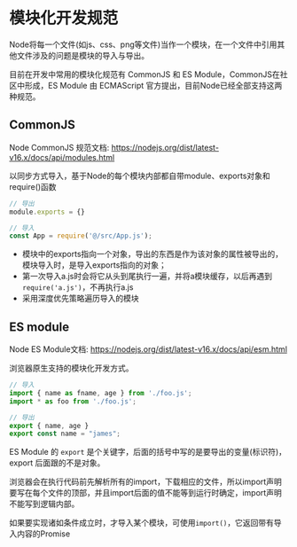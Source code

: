 # 模块化开发规范

Node将每一个文件(如js、css、png等文件)当作一个模块，在一个文件中引用其他文件涉及的问题是模块的导入与导出。

目前在开发中常用的模块化规范有 CommonJS 和 ES Module，CommonJS在社区中形成，ES Module 由 ECMAScript 官方提出，目前Node已经全部支持这两种规范。

## CommonJS

Node CommonJS 规范文档: https://nodejs.org/dist/latest-v16.x/docs/api/modules.html

以同步方式导入，基于Node的每个模块内部都自带module、exports对象和require()函数

```js
// 导出
module.exports = {}

// 导入
const App = require('@/src/App.js');
```

- 模块中的exports指向一个对象，导出的东西是作为该对象的属性被导出的，模块导入时，是导入exports指向的对象；
- 第一次导入a.js时会将它从头到尾执行一遍，并将a模块缓存，以后再遇到`require('a.js')`，不再执行a.js
- 采用深度优先策略遍历导入的模块

## ES module

Node ES Module文档:  https://nodejs.org/dist/latest-v16.x/docs/api/esm.html

浏览器原生支持的模块化开发方式。

```js
// 导入
import { name as fname, age } from './foo.js';
import * as foo from './foo.js';

// 导出
export { name, age }
export const name = "james";
```

ES Module 的 `export` 是个关键字，后面的括号中写的是要导出的变量(标识符)，export 后面跟的不是对象。

浏览器会在执行代码前先解析所有的import，下载相应的文件，所以import声明要写在每个文件的顶部，并且import后面的值不能等到运行时确定，import声明不能写到逻辑内部。

如果要实现诸如条件成立时，才导入某个模块，可使用`import()`，它返回带有导入内容的Promise